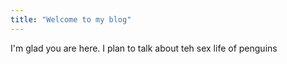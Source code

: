 ```yaml
---
title: "Welcome to my blog"
---
```


I'm glad you are here. I plan to talk about teh sex life of penguins
